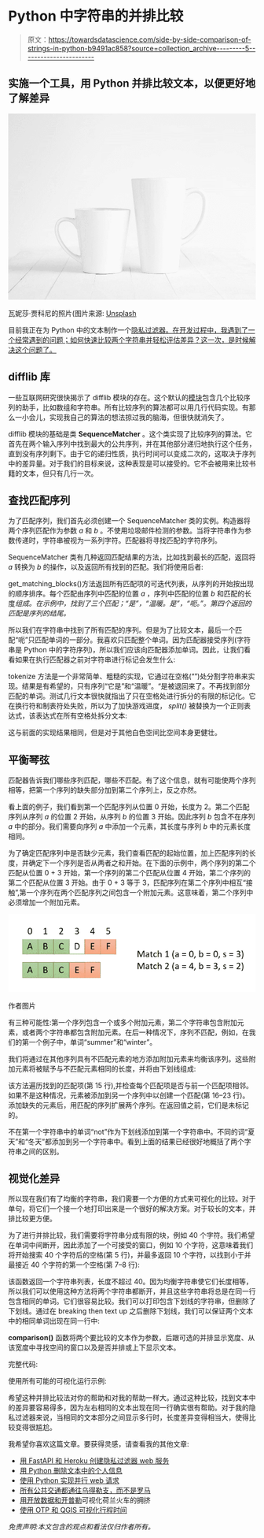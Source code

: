 # Python 中字符串的并排比较

> 原文：<https://towardsdatascience.com/side-by-side-comparison-of-strings-in-python-b9491ac858?source=collection_archive---------5----------------------->

## 实施一个工具，用 Python 并排比较文本，以便更好地了解差异

![](img/99e9e79dd744840244bcd7581f25d8e1.png)

瓦妮莎·贾科尼的照片(图片来源: [Unsplash](https://unsplash.com)

目前我正在为 Python 中的文本制作一个[隐私过滤器。在开发过程中，我遇到了一个经常遇到的问题；如何快速比较两个字符串并轻松评估差异？这一次，是时候解决这个问题了。](/remove-personal-information-from-text-with-python-232cb69cf074)

## difflib 库

一些互联网研究很快揭示了 difflib 模块的存在。这个默认的[模块](https://docs.python.org/3/library/difflib.html)包含几个比较序列的助手，比如数组和字符串。所有比较序列的算法都可以用几行代码实现。有那么一小会儿，实现我自己的算法的想法掠过我的脑海，但很快就消失了。

difflib 模块的基础是类 **SequenceMatcher** 。这个类实现了比较序列的算法。它首先在两个输入序列中找到最大的公共序列，并在其他部分递归地执行这个任务，直到没有序列剩下。由于它的递归性质，执行时间可以变成二次的，这取决于序列中的差异量。对于我们的目标来说，这种表现是可以接受的。它不会被用来比较书籍的文本，但只有几行一次。

## 查找匹配序列

为了匹配序列，我们首先必须创建一个 SequenceMatcher 类的实例。构造器将两个序列匹配作为参数 *a* 和 *b* 。不使用垃圾邮件检测的参数。当将字符串作为参数传递时，字符串被视为一系列字符。匹配器将寻找匹配的字符序列。

SequenceMatcher 类有几种返回匹配结果的方法，比如找到最长的匹配，返回将 *a* 转换为 *b* 的操作，以及返回所有找到的匹配。我们将使用后者:

get_matching_blocks()方法返回所有匹配项的可迭代列表，从序列的开始按出现的顺序排序。每个匹配由序列中匹配的位置 *a* ，序列中匹配的位置 *b* 和匹配的长度*组成。在示例中，找到了三个匹配；“是”，“温暖。是”，“呃。”。第四个返回的匹配是序列的结尾。*

所以我们在字符串中找到了所有匹配的序列。但是为了比较文本，最后一个匹配“呃”只匹配单词的一部分。我喜欢只匹配整个单词。因为匹配器接受序列(字符串是 Python 中的字符序列)，所以我们应该向匹配器添加单词。因此，让我们看看如果在执行匹配器之前对字符串进行标记会发生什么:

tokenize 方法是一个非常简单、粗糙的实现，它通过在空格(“”)处分割字符串来实现。结果是有希望的，只有序列“它是”和“温暖”。“是被退回来了。不再找到部分匹配的单词。测试几行文本很快就指出了只在空格处进行拆分的有限的标记化。它在换行符和制表符处失败，所以为了加快游戏进度， *split()* 被替换为一个正则表达式，该表达式在所有空格处拆分文本:

这与前面的实现结果相同，但是对于其他白色空间比空间本身更健壮。

## 平衡琴弦

匹配器告诉我们哪些序列匹配，哪些不匹配。有了这个信息，就有可能使两个序列相等，把第一个序列的缺失部分加到第二个序列上，反之亦然。

看上面的例子，我们看到第一个匹配序列从位置 0 开始，长度为 2。第二个匹配序列从序列 *a* 的位置 2 开始，从序列 *b* 的位置 3 开始。因此序列 *b* 包含不在序列 *a* 中的部分。我们需要向序列 *a* 中添加一个元素，其长度与序列 *b* 中的元素长度相同。

为了确定匹配序列中是否缺少元素，我们查看匹配的起始位置，加上匹配序列的长度，并确定下一个序列是否从两者之和开始。在下面的示例中，两个序列的第二个匹配从位置 0 + 3 开始，第一个序列的第二个匹配从位置 4 开始，第二个序列的第二个匹配从位置 3 开始。由于 0 + 3 等于 3，匹配序列在第二个序列中相互“接触”,第一个序列在两个匹配序列之间包含一个附加元素。这意味着，第二个序列中必须增加一个附加元素。

![](img/bc80a8c264da74d762411de4c375c572.png)

作者图片

有三种可能性:第一个序列包含一个或多个附加元素，第二个字符串包含附加元素，或者两个字符串都包含附加元素。在后一种情况下，序列不匹配，例如，在我们的第一个例子中，单词“summer”和“winter”。

我们将通过在其他序列具有不匹配元素的地方添加附加元素来均衡该序列。这些附加元素将被赋予与不匹配元素相同的长度，并将由下划线组成:

该方法遍历找到的匹配项(第 15 行),并检查每个匹配项是否与前一个匹配项相邻。如果不是这种情况，元素被添加到另一个序列中以创建一个匹配(第 16–23 行)。添加缺失的元素后，用匹配的序列扩展两个序列。在返回值之前，它们是未标记的。

不在第一个字符串中的单词“not”作为下划线添加到第一个字符串中。不同的词“夏天”和“冬天”都添加到另一个字符串中。看到上面的结果已经很好地概括了两个字符串之间的区别。

## 视觉化差异

所以现在我们有了均衡的字符串，我们需要一个方便的方式来可视化的比较。对于单句，将它们一个接一个地打印出来是一个很好的解决方案。对于较长的文本，并排比较更方便。

为了进行并排比较，我们需要将字符串分成有限的块，例如 40 个字符。我们希望在单词中间断开，因此添加了一个可接受的窗口，例如 10 个字符，这意味着我们将开始搜索 40 个字符后的空格(第 5 行)，并最多返回 10 个字符，以找到小于并最接近 40 个字符的第一个空格(第 7–8 行):

该函数返回一个字符串列表，长度不超过 40。因为均衡字符串使它们长度相等，所以我们可以使用这种方法将两个字符串都断开，并且这些字符串将总是在同一行包含相同的单词。它们很容易比较。我们可以打印包含下划线的字符串，但删除了下划线。通过在 breaking then text up 之后删除下划线，我们可以保证两个文本中的相同单词出现在同一行中:

**comparison()** 函数将两个要比较的文本作为参数，后跟可选的并排显示宽度、从该宽度中寻找空间的窗口以及是否并排或上下显示文本。

完整代码:

使用所有可能的可视化运行示例:

希望这种并排比较法对你的帮助和对我的帮助一样大。通过这种比较，找到文本中的差异要容易得多，因为左右相同的文本出现在同一行确实很有帮助。对于我的隐私过滤器来说，当相同的文本部分之间显示多行时，长度差异变得相当大，使得比较变得很尴尬。

我希望你喜欢这篇文章。要获得灵感，请查看我的其他文章:

*   [用 FastAPI 和 Heroku 创建隐私过滤器 web 服务](/create-a-privacy-filter-webservice-with-fastapi-and-heroku-4755ef1ccb25)
*   [用 Python 删除文本中的个人信息](/remove-personal-information-from-text-with-python-232cb69cf074)
*   [使用 Python 实现并行 web 请求](/parallel-web-requests-in-python-4d30cc7b8989)
*   [所有公共交通都通往乌得勒支，而不是罗马](/all-public-transport-leads-to-utrecht-not-rome-bb9674600e81)
*   [用开放数据和开普勒](/visualization-of-crowdedness-for-dutch-trains-with-kepler-f55057a3ba24)可视化荷兰火车的拥挤
*   [使用 OTP 和 QGIS 可视化行程时间](/visualization-of-travel-times-with-otp-and-qgis-3947d3698042)

*免责声明:本文包含的观点和看法仅归作者所有。*